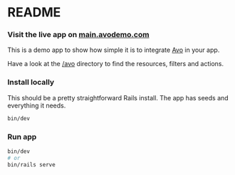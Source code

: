 # README

### Visit the live app on [main.avodemo.com](https://main.avodemo.com/)

This is a demo app to show how simple it is to integrate [Avo](https://avohq.io) in your app.

Have a look at the [/avo](/app/avo) directory to find the resources, filters and actions.

### Install locally

This should be a pretty straightforward Rails install. The app has seeds and everything it needs.

```bash
bin/dev
```

### Run app

```bash
bin/dev
# or
bin/rails serve
```
